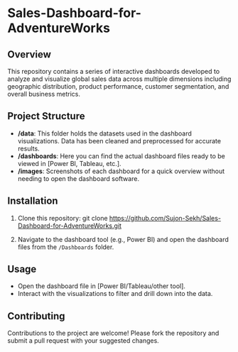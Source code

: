# Sales-Dashboard-for-AdventureWorks

## Overview
This repository contains a series of interactive dashboards developed to analyze and visualize global sales data across multiple dimensions including geographic distribution, product performance, customer segmentation, and overall business metrics.

## Project Structure

- **/data**: This folder holds the datasets used in the dashboard visualizations. Data has been cleaned and preprocessed for accurate results.
- **/dashboards**: Here you can find the actual dashboard files ready to be viewed in [Power BI, Tableau, etc.].
- **/images**: Screenshots of each dashboard for a quick overview without needing to open the dashboard software.

## Installation

1. Clone this repository:
git clone https://github.com/Sujon-Sekh/Sales-Dashboard-for-AdventureWorks.git

2. Navigate to the dashboard tool (e.g., Power BI) and open the dashboard files from the `/Dashboards` folder.

## Usage

- Open the dashboard file in [Power BI/Tableau/other tool].
- Interact with the visualizations to filter and drill down into the data.

## Contributing

Contributions to the project are welcome! Please fork the repository and submit a pull request with your suggested changes.

